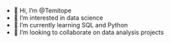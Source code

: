 - 👋 Hi, I’m @Temitope
- 👀 I’m interested in data science
- 🌱 I’m currently learning SQL and Python
- 💞️ I’m looking to collaborate on data analysis projects

<!---
TemitopeOpatoki/TemitopeOpatoki is a ✨ special ✨ repository because its `README.md` (this file) appears on your GitHub profile.
You can click the Preview link to take a look at your changes.
--->
